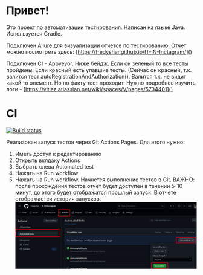 # Привет! 
Это проект по автоматизации тестирования.
Написан на языке Java. Используется Gradle.

Подключен Allure для визуализации отчетов по тестированию. Отчет можно посмотреть здесь: [https://fredyshar.github.io/IT-IN-Inctagram/]()

Подключен CI - Appveyor. Ниже бейдж. Если он зеленый то все тесты пройдены. Если красный есть упавшие тесты.
(Сейчас он красный, т.к. валится тест autoRegistrationAndAuthorization(). Валится т.к. не видит какой то элемент. Но по факту тест проходит. Нужно подробнее изучить логи - [https://vitiaz.atlassian.net/wiki/spaces/V/pages/5734401]()
# CI
[![Build status](https://ci.appveyor.com/api/projects/status/q20gws5q56ttccy3?svg=true)](https://ci.appveyor.com/project/Fredyshar/it-in-inctagram)

Реализован запуск тестов через Git Actions Pages. Для этого нужно:
1. Иметь доступ к редактированию
2. Открыть вклдаку Actions
3. Выбрать слева Automated test
4. Нажать на Run workflow
5. Нажать на Run workflow.
Начнется выполнение тестов в Git. 
ВАЖНО: после прохождения тестов отчет будет доступен в течении 5-10 минут, до этого будет отображатся прошлый запуск. В отчете отображается история запусков.
![img.png](img.png)

